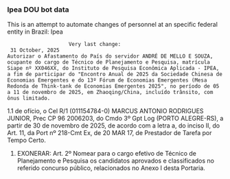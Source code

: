  ### Ipea DOU bot data
 This is an attempt to automate changes of personnel at an specific federal entity in Brazil: Ipea
 
                        Very last change: 
 	 31 October, 2025
	Autorizar o Afastamento do País do servidor ANDRÉ DE MELLO E SOUZA, ocupante do cargo de Técnico de Planejamento e Pesquisa, matrícula Siape nº XX046XX, do Instituto de Pesquisa Econômica Aplicada - IPEA, a fim de participar do "Encontro Anual de 2025 da Sociedade Chinesa de Economias Emergentes e do 13º Fórum de Economias Emergentes (Mesa Redonda de Think-tank de Economias Emergentes 2025", no período de 05 a 11 de novembro de 2025, em Zhaoqing/China, incluído trânsito, com ônus limitado.
1.1 de ofício, o Cel R/1 (011154784-0) MARCUS ANTONIO RODRIGUES JUNIOR, Prec CP 96 2006203, do Cmdo 3º Gpt Log (PORTO ALEGRE-RS), a partir de 30 de novembro de 2025, de acordo com a letra a, do inciso II, do Art. 11, da Port nº 218-Cmt Ex, de 20 MAR 17, de Prestador de Tarefa por Tempo Certo.
1. EXONERAR:
Art. 2º Nomear para o cargo efetivo de Técnico de Planejamento e Pesquisa os candidatos aprovados e classificados no referido concurso público, relacionados no Anexo I desta Portaria.
